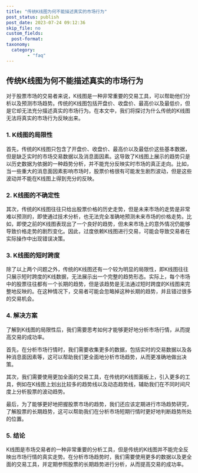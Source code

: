 ```yaml
---
title: "传统K线图为何不能描述真实的市场行为"
post_status: publish
post_date: 2023-07-24 09:12:36
skip_file: no
custom_fields: 
  post-format: 
taxonomy:
  category:
        - "faq"
---
```


## 传统K线图为何不能描述真实的市场行为

对于股票市场的交易者来说，K线图是一种非常重要的交易工具，可以帮助他们分析以及预测市场趋势。传统的K线图包括开盘价、收盘价、最高价以及最低价，但是它却无法充分描述真实的市场行为。在本文中，我们将探讨为什么传统的K线图无法将真实的市场行为反映出来。

### 1. K线图的局限性

首先，传统的K线图只包含了开盘价、收盘价、最高价以及最低价这些基本数据，但是缺乏实时的市场交易数据以及消息面因素。这导致了K线图上展示的趋势只是以历史数据为依据的一种趋势分析，并不能充分反映实时市场的真正走向。比如，当一些重大的消息面因素影响市场时，股票价格很有可能发生剧烈波动，但是这些波动并不能在K线图上得到充分的反映。

### 2. K线图的不确定性

其次，传统的K线图往往只给出股票价格的历史走势，但是未来市场的走势是非常难以预测的，即使通过技术分析，也无法完全准确地预测未来市场的价格走势。比如，即使之前的K线图表现出了一个良好的趋势，但未来市场上的意外情况仍能够导致价格走势的剧烈变化。因此，过度依赖K线图进行交易，可能会导致交易者在实际操作中出现错误决策。

### 3. K线图的短时跨度

除了以上两个问题之外，传统的K线图还有一个较为明显的局限性，即K线图往往只展示短时跨度的K线数据，无法展示出一个完整的趋势形态。实际上，每个市场中的股票往往都有一个长期的趋势，但是该趋势是无法通过短时跨度的K线图来完整地反映的。在这种情况下，交易者可能会忽略掉这种长期的趋势，并且错过很多的交易机会。

### 4. 解决方案

了解到K线图的局限性后，我们需要思考如何才能够更好地分析市场行情，从而提高交易的成功率。

首先，在分析市场行情时，我们需要收集更多的数据，包括实时的交易数据以及各种消息面因素等，这可以帮助我们更全面地分析市场趋势，从而更准确地做出决策。

其次，我们需要使用更加全面的交易工具，在传统的K线图面板上，引入更多的工具，例如在K线图上划出比较多的趋势线以及动态趋势线，辅助我们在不同时间尺度上分析股票的波动趋势。

最后，为了能够更好地把握股票市场的趋势，我们还应该定期进行市场趋势研究，了解股票的长期趋势，这可以帮助我们在分析市场短期行情时更好地判断趋势所处的位置。

### 5. 结论

K线图是市场交易者的一种非常重要的分析工具，但是传统的K线图并不能完全反映出市场行情的真实走势。在分析市场趋势时，我们需要使用更多的数据以及更全面的交易工具，并定期参照股票的长期趋势进行分析，从而提高交易的成功率。
